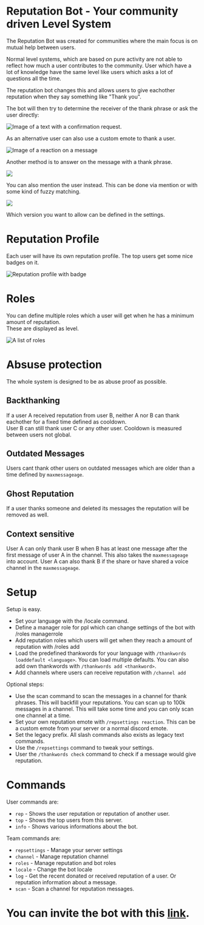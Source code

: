 # Reputation Bot - Your community driven Level System

The Reputation Bot was created for communities where the main focus is on mutual help between users.

Normal level systems, which are based on pure activity are not able to reflect how much a user contributes to the community. User which have a lot of knowledge have the same level like users which asks a lot of questions all the time.

The reputation bot changes this and allows users to give eachother reputation when they say something like "Thank you".

The bot will then try to determine the receiver of the thank phrase or ask the user directly:

![Image of a text with a confirmation request.](https://chojos.lewds.de/vOz0UrEc6t.png)

As an alternative user can also use a custom emote to thank a user.

![Image of a reaction on a message](https://chojos.lewds.de/9VJzOVuIr3.png)

Another method is to answer on the message with a thank phrase.

![](https://chojos.lewds.de/VvTRamr6Il.png)

You can also mention the user instead. This can be done via mention or with some kind of fuzzy matching.

![](https://chojos.lewds.de/jp05ifXGet.png)

Which version you want to allow can be defined in the settings.

# Reputation Profile
Each user will have its own reputation profile. The top users get some nice badges on it.

![Reputation profile with badge](https://chojos.lewds.de/191hvsKNFp.png)

# Roles
You can define multiple roles which a user will get when he has a minimum amount of reputation.\
These are displayed as level.

![A list of roles](https://chojos.lewds.de/2cGkWYgzVE.png)

# Absuse protection
The whole system is designed to be as abuse proof as possible.

## Backthanking
If a user A received reputation from user B, neither A nor B can thank eachother for a fixed time defined as cooldown.\
User B can still thank user C or any other user. Cooldown is measured between users not global.

## Outdated Messages
Users cant thank other users on outdated messages which are older than a time defined by `maxmessageage`.

## Ghost Reputation
If a user thanks someone and deleted its messages the reputation will be removed as well.

## Context sensitive
User A can only thank user B when B has at least one message after the first message of user A in the channel. This also takes the `maxmessageage` into account. User A can also thank B if the share or have shared a voice channel in the `maxmessageage`.

# Setup

Setup is easy.

- Set your language with the /locale command.
- Define a manager role for ppl which can change settings of the bot with /roles managerrole
- Add reputation roles which users will get when they reach a amount of reputation with /roles add
- Load the predefined thankwords for your language with `/thankwords loaddefault <language>`. You can load multiple defaults. You can also add own thankwords with `/thankwords add <thankword>`.
- Add channels where users can receive reputation with `/channel add`

Optional steps:
- Use the scan command to scan the messages in a channel for thank phrases. This will backfill your reputations. You can scan up to 100k messages in a channel. This will take some time and you can only scan one channel at a time.
- Set your own reputation emote with `/repsettings reaction`. This can be a custom emote from your server or a normal discord emote.
- Set the legacy prefix. All slash commands also exists as legacy text commands.
- Use the `/repsettings` command to tweak your settings.
- User the `/thankwords check` command to check if a message would give reputation.

# Commands

User commands are:
- `rep` - Shows the user reputation or reputation of another user.
- `top` - Shows the top users from this server.
- `info` - Shows various informations about the bot.

Team commands are:
- `repsettings` - Manage your server settings
- `channel` - Manage reputation channel
- `roles` - Manage reputation and bot roles
- `locale` - Change the bot locale
- `log` - Get the recent donated or received reputation of a user. Or reputation information about a message.
- `scan` - Scan a channel for reputation messages.

# You can invite the bot with this [link](https://discord.com/api/oauth2/authorize?client_id=834843896579489794&permissions=1342532672&scope=bot%20applications.commands).
